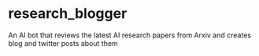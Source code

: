 # research_blogger
An AI bot that reviews the latest AI research papers from Arxiv and creates blog and twitter posts about them 
